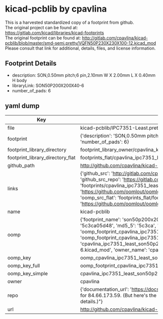 # kicad-pcblib by cpavlina  
This is a harvested standardized copy of a footprint from github.  
The original project can be found at:  
https://gitlab.com/kicad/libraries/kicad-footprints  
The original footprint can be found at:
http://gitlab.com/cpavlina/kicad-pcblib/blob/master/smd-semi.pretty/VQFN50P230X230X100-12.kicad_mod
Please consult that link for additional, details, files, and license information.  
## Footprint Details
* description: SON,0.50mm pitch;6 pin,2.10mm W X 2.00mm L X 0.40mm H body  
* libraryLink: SON50P200X200X40-6  
* number_of_pads: 6  
## yaml dump  
| Key | Value |  
| --- | --- |  
| file | kicad-pcblib/IPC7351-Least.pretty/SON50P200X200X40-6.kicad_mod |  
| footprint | {'description': 'SON,0.50mm pitch;6 pin,2.10mm W X 2.00mm L X 0.40mm H body', 'libraryLink': 'SON50P200X200X40-6', 'number_of_pads': 6} |  
| footprint_library_directory | footprint_library_owner/cpavlina_kicad-pcblib |  
| footprint_library_directory_flat | footprints_flat/cpavlina_ipc7351_least_son50p200x200x40_6/working |  
| github_path | http://github.com/cpavlina/kicad-pcblib/blob/master/IPC7351-Least.pretty/SON50P200X200X40-6.kicad_mod |  
| links | {'github_src': 'http://gitlab.com/cpavlina/kicad-pcblib/blob/master/smd-semi.pretty/VQFN50P230X230X100-12.kicad_mod', 'github_src_repo': 'https://gitlab.com/kicad/libraries/kicad-footprints', 'oomp_bot': 'footprints/cpavlina_ipc7351_least_son50p200x200x40_6/working', 'oomp_bot_github': 'https://github.com/oomlout/oomlout_oomp_footprint_bot/tree/main/footprints/cpavlina_ipc7351_least_son50p200x200x40_6/working', 'oomp_src_flat': 'footprints_flat/footprints_flat/cpavlina_ipc7351_least_son50p200x200x40_6/working', 'oomp_src_flat_github': 'https://github.com/oomlout/oomlout_oomp_footprint_src/tree/main/footprints_flat/cpavlina_ipc7351_least_son50p200x200x40_6/working'} |  
| name | kicad-pcblib |  
| oomp | {'footprint_name': 'son50p200x200x40_6', 'library_name': 'ipc7351_least', 'md5': '5c3ca05d48ff4b51aa4925fd4693c96e', 'md5_10': '5c3ca05d48', 'md5_5': '5c3ca', 'md5_6': '5c3ca0', 'oomp_key': 'oomp_cpavlina_ipc7351_least_son50p200x200x40_6', 'oomp_key_extra': 'oomp_footprint_cpavlina_ipc7351_least_son50p200x200x40_6', 'oomp_key_full': 'oomp_footprint_cpavlina_ipc7351_least_son50p200x200x40_6_5c3ca0', 'oomp_key_simple': 'cpavlina_ipc7351_least_son50p200x200x40_6', 'original_filename': 'kicad-pcblib/IPC7351-Least.pretty/SON50P200X200X40-6.kicad_mod', 'owner_name': 'cpavlina'} |  
| oomp_key | oomp_cpavlina_ipc7351_least_son50p200x200x40_6 |  
| oomp_key_full | oomp_footprint_cpavlina_ipc7351_least_son50p200x200x40_6 |  
| oomp_key_simple | cpavlina_ipc7351_least_son50p200x200x40_6 |  
| owner | cpavlina |  
| repo | {'documentation_url': 'https://docs.github.com/rest/overview/resources-in-the-rest-api#rate-limiting', 'message': "API rate limit exceeded for 84.66.173.59. (But here's the good news: Authenticated requests get a higher rate limit. Check out the documentation for more details.)"} |  
| url | http://github.com/cpavlina/kicad-pcblib |  

